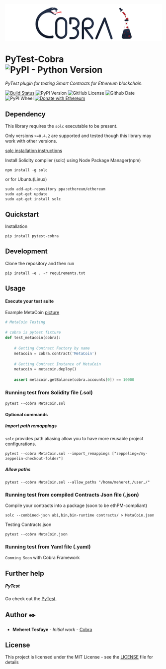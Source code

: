 <p align="center">	
  <img src="https://raw.githubusercontent.com/Cobraframework/pytest-cobra/master/pytest-cobra.png">		
</p>

# PyTest-Cobra ![PyPI - Python Version](https://img.shields.io/pypi/pyversions/pytest-cobra.svg?style=for-the-badge)

*PyTest plugin for testing Smart Contracts for Ethereum blockchain.*

[![Build Status](https://travis-ci.com/cobraframework/pytest-cobra.svg?branch=master)](https://travis-ci.com/cobraframework/pytest-cobra)
![PyPI Version](https://img.shields.io/pypi/v/pytest-cobra.svg?color=blue)
![GitHub License](https://img.shields.io/github/license/cobraframework/pytest-cobra.svg)
![Github Date](https://img.shields.io/github/release-date/cobraframework/pytest-cobra.svg?color=black)
![PyPI Wheel](https://img.shields.io/pypi/wheel/pytest-cobra.svg?color=%2308490e)
[![Donate with Ethereum](https://en.cryptobadges.io/badge/micro/0xD32AAEDF28A848e21040B6F643861A9077F83106)](https://en.cryptobadges.io/donate/0xD32AAEDF28A848e21040B6F643861A9077F83106)

## Dependency

This library requires the `solc` executable to be present.

Only versions `>=0.4.2` are supported and tested though this library may work
with other versions.

[solc installation instructions](http://solidity.readthedocs.io/en/latest/installing-solidity.html)

Install Solidity compiler (solc) using Node Package  Manager(npm)
```
npm install -g solc
```
or for Ubuntu(Linux)
```
sudo add-apt-repository ppa:ethereum/ethereum
sudo apt-get update
sudo apt-get install solc
```

## Quickstart
Installation
```
pip install pytest-cobra
```

## Development
Clone the repository and then run
```
pip install -e . -r requirements.txt
```

## Usage

#### Execute your test suite
 Example MetaCoin
 [picture](https://github.com/cobraframework/pytest-cobra/blob/master/example/example.png)

```python
# MetaCoin Testing

# cobra is pytest fixture
def test_metacoin(cobra):

    # Getting Contract Factory by name
    metacoin = cobra.contract('MetaCoin')
    
    # Getting Contract Instance of MetaCoin
    metacoin = metacoin.deploy()

    assert metacoin.getBalance(cobra.accounts[0]) == 10000
```

### Running test from Solidity file (.sol)

```
pytest --cobra MetaCoin.sol
```

#### Optional commands

##### Import path remappings
`solc` provides path aliasing allow you to have more reusable project configurations.
```
pytest --cobra MetaCoin.sol --import_remappings ["zeppeling=/my-zeppelin-checkout-folder"]
```

##### Allow paths
```
pytest --cobra MetaCoin.sol --allow_paths "/home/meheret,/user,/"
```

### Running test from compiled Contracts Json file (.json)

Compile your contracts into a package (soon to be ethPM-compliant)
```
solc --combined-json abi,bin,bin-runtime contracts/ > MetaCoin.json
```
Testing Contracts.json
```
pytest --cobra MetaCoin.json
```

### Running test from Yaml file (.yaml) 
`Comming Soon` with Cobra Framework

## Further help
##### PyTest
Go check out the [PyTest](http://pytest.org).

## Author ✒️

* **Meheret Tesfaye** - *Initial work* - [Cobra](https://github.com/cobraframework)

## License

This project is licensed under the MIT License - see the [LICENSE](LICENSE) file for details

